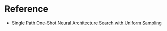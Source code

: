 # Reference
- [Single Path One-Shot Neural Architecture Search with Uniform Sampling](https://arxiv.org/abs/1904.00420)